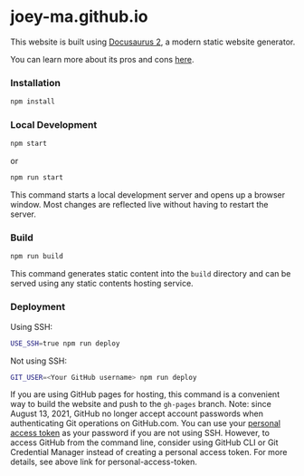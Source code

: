 # joey-ma.github.io

This website is built using [Docusaurus 2](https://docusaurus.io/), a modern static website generator.

You can learn more about its pros and cons [here](https://docusaurus.io/docs#features).

### Installation

```bash
npm install
```

### Local Development

```bash
npm start
```

or 

```bash
npm run start
```

This command starts a local development server and opens up a browser window. Most changes are reflected live without having to restart the server.

### Build

```bash
npm run build
```

This command generates static content into the `build` directory and can be served using any static contents hosting service.

### Deployment

Using SSH:

```bash
USE_SSH=true npm run deploy
```

Not using SSH:

```bash
GIT_USER=<Your GitHub username> npm run deploy
```

If you are using GitHub pages for hosting, this command is a convenient way to build the website and push to the `gh-pages` branch.
Note: since August 13, 2021, GitHub no longer accept account passwords when authenticating Git operations on GitHub.com. You can use your [personal access token](https://docs.github.com/en/authentication/keeping-your-account-and-data-secure/creating-a-personal-access-token) as your password if you are not using SSH. However, to access GitHub from the command line, consider using GitHub CLI or Git Credential Manager instead of creating a personal access token. For more details, see above link for personal-access-token.
